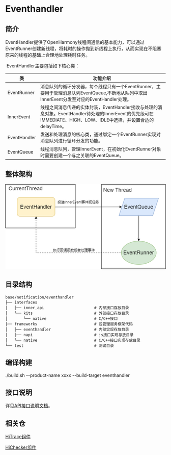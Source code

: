 # Eventhandler

## 简介
​        EventHandler提供了OpenHarmony线程间通信的基本能力，可以通过EventRunner创建新线程，将耗时的操作抛到新线程上执行，从而实现在不阻塞原来的线程的基础上合理地处理耗时任务。

​        EventHandler主要包括如下核心类：

| 类           | 功能介绍                                                     |
| ------------ | ------------------------------------------------------------ |
| EventRunner  | 消息队列的循环分发器，每个线程只有一个EventRunner，主要用于管理消息队列EventQueue,不断地从队列中取出InnerEvent分发至对应的EventHandler处理。 |
| InnerEvent   | 线程之间消息传递的实体封装，EventHandler接收与处理的消息对象。EventHandler待处理的InnerEvent的优先级可在IMMEDIATE、HIGH、LOW、IDLE中选择，并设置合适的delayTime。 |
| EventHandler | 发送和处理消息的核心类，通过绑定一个EventRunner实现对消息队列进行循环分发的功能。 |
| EventQueue   | 线程消息队列，管理InnerEvent，在初始化EventRunner对象时需要创建一个与之关联的EventQueue。 |



## 整体架构
![evenhandler](figures/evenhandler.png)

## 目录结构



```
base/notification/eventhandler
├── interfaces
│   ├── inner_api                      # 内部接口存放目录
│   └── kits                           # 外部接口存放目录
│       └── native                     # C/C++接口   					   
├── frameworks                         # 包管理服务框架代码
│   ├── eventhandler                   # 内部实现存放目录
│   ├── napi                           # js接口实现存放目录
│   └── native                         # C/C++接口实现存放目录
└── test						       # 测试目录
```



## 编译构建

 ./build.sh --product-name xxxx --build-target eventhandler



## 接口说明

详见[API接口说明文档](https://gitee.com/openharmony/docs/blob/master/zh-cn/application-dev/reference/apis/js-apis-emitter.md )。



## 相关仓

[HiTrace组件](https://gitee.com/openharmony/hiviewdfx_hitrace/blob/master/README_zh.md)

[HiChecker组件](https://gitee.com/openharmony/hiviewdfx_hichecker/blob/master/README_zh.md)